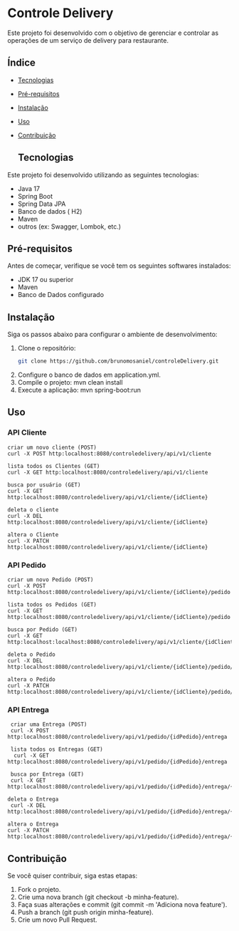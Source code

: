 # Controle Delivery
Este projeto foi desenvolvido com o objetivo de gerenciar e controlar as operações de um serviço de delivery para restaurante.

## Índice

- [Tecnologias](#tecnologias)
- [Pré-requisitos](#pré-requisitos)
- [Instalação](#instalação)
- [Uso](#uso)
- [Contribuição](#contribuição)

  ## Tecnologias

Este projeto foi desenvolvido utilizando as seguintes tecnologias:

- Java 17
- Spring Boot
- Spring Data JPA
- Banco de dados ( H2)
- Maven
- outros (ex: Swagger, Lombok, etc.)
## Pré-requisitos

Antes de começar, verifique se você tem os seguintes softwares instalados:

- JDK 17 ou superior
- Maven 
- Banco de Dados configurado

## Instalação

Siga os passos abaixo para configurar o ambiente de desenvolvimento:

1. Clone o repositório:
   ```bash
   git clone https://github.com/brunomosaniel/controleDelivery.git
2. Configure o banco de dados em application.yml.
3. Compile o projeto: mvn clean install
4. Execute a aplicação: mvn spring-boot:run

## Uso
  
  ### API Cliente
  ```
 criar um novo cliente (POST)
 curl -X POST http:localhost:8080/controledelivery/api/v1/cliente
 
 lista todos os Clientes (GET)
 curl -X GET http:localhost:8080/controledelivery/api/v1/cliente

 busca por usuário (GET)
curl -X GET http:localhost:8080/controledelivery/api/v1/cliente/{idCliente}

 deleta o cliente
 curl -X DEL http:localhost:8080/controledelivery/api/v1/cliente/{idCliente}

 altera o Cliente
curl -X PATCH http:localhost:8080/controledelivery/api/v1/cliente/{idCliente}
```
### API Pedido
 ```
 criar um novo Pedido (POST)
 curl -X POST http:localhost:8080/controledelivery/api/v1/cliente/{idCliente}/pedido

 lista todos os Pedidos (GET)
 curl -X GET http:localhost:8080/controledelivery/api/v1/cliente/{idCliente}/pedido

 busca por Pedido (GET)
 curl -X GET http:localhost:localhost:8080/controledelivery/api/v1/cliente/{idCliente}/pedido/{idPedido}

deleta o Pedido
 curl -X DEL http:localhost:8080/controledelivery/api/v1/cliente/{idCliente}/pedido/{idPedido}

altera o Pedido
curl -X PATCH http:localhost:8080/controledelivery/api/v1/cliente/{idCliente}/pedido/{idPedido}
```
### API Entrega
```
 criar uma Entrega (POST)
 curl -X POST http:localhost:8080/controledelivery/api/v1/pedido/{idPedido}/entrega

 lista todos os Entregas (GET)
  curl -X GET http:localhost:8080/controledelivery/api/v1/pedido/{idPedido}/entrega

 busca por Entrega (GET)
 curl -X GET http:localhost:8080/controledelivery/api/v1/pedido/{idPedido}/entrega/{idEntrega}

deleta o Entrega
 curl -X DEL http:localhost:8080/controledelivery/api/v1/pedido/{idPedido}/entrega/{idEntrega}

altera o Entrega
curl -X PATCH http:localhost:8080/controledelivery/api/v1/pedido/{idPedido}/entrega/{idEntrega}
```

## Contribuição

 Se você quiser contribuir, siga estas etapas:
1. Fork o projeto.
2. Crie uma nova branch (git checkout -b minha-feature).
3. Faça suas alterações e commit (git commit -m 'Adiciona nova feature').
4. Push a branch (git push origin minha-feature).
5. Crie um novo Pull Request.
 
